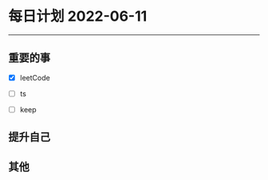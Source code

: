 #  每日计划 2022-06-11
---
## 重要的事
- [x]  leetCode
- [ ]  ts
- [ ]  keep



## 提升自己

  



## 其他








